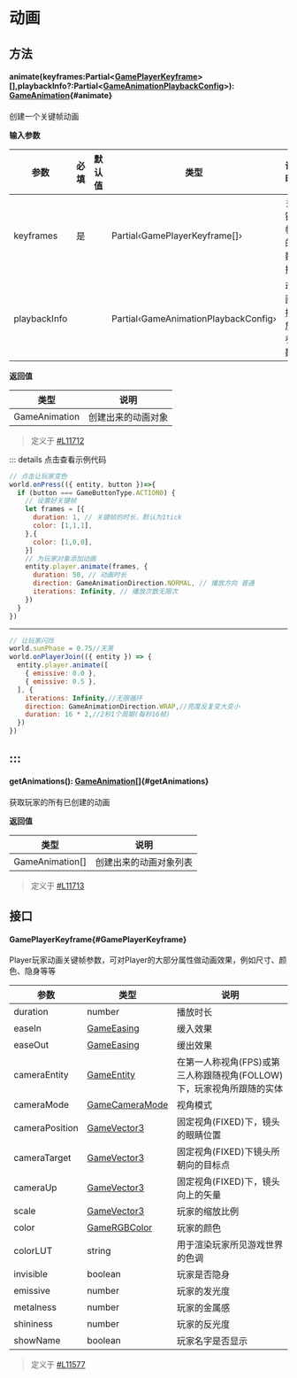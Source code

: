 <script setup>
import '/style.css'
</script>
# 动画
## 方法

#### <font id="API" />animate(<font id="Type">keyframes:Partial<[GamePlayerKeyframe](./animate#GamePlayerKeyframe)>[],playbackInfo?:Partial<[GameAnimationPlaybackConfig](/GameWorld/animate#GameAnimationPlaybackConfig)></font>)<font id="Type">: [GameAnimation](/GameAnimation/)</font>{#animate}
创建一个关键帧动画

**输入参数**

| **参数** | **必填** | **默认值** | **类型** | **说明** |
| --- | --- | --- | --- | --- |
| keyframes | 是 | | Partial‹GamePlayerKeyframe[]› | 关键帧的数据 |
| playbackInfo | | | Partial‹GameAnimationPlaybackConfig› | 动画播放参数 |

**返回值**

| **类型** | **说明** |
| --- | --- |
| GameAnimation | 创建出来的动画对象 |


> 定义于 [#L11712](https://github.com/box3lab/arena_dts/blob/main/GameAPI.d.ts#L11712)

::: details 点击查看示例代码
```javascript
// 点击让玩家变色
world.onPress(({ entity, button })=>{
  if (button === GameButtonType.ACTION0) {
    // 设置好关键帧
    let frames = [{
      duration: 1, // 关键帧的时长，默认为1tick
      color: [1,1,1],
    },{
      color: [1,0,0],
    }]
    // 为玩家对象添加动画
    entity.player.animate(frames, {
      duration: 50, // 动画时长
      direction: GameAnimationDirection.NORMAL, // 播放方向 普通
      iterations: Infinity, // 播放次数无限次
    })
  }
})
```
---
```javascript
// 让玩家闪烁
world.sunPhase = 0.75//天黑
world.onPlayerJoin(({ entity }) => {
  entity.player.animate([
    { emissive: 0.0 },
    { emissive: 0.5 },
  ], {
    iterations: Infinity,//无限循环
    direction: GameAnimationDirection.WRAP,//亮度反复变大变小
    duration: 16 * 2,//2秒1个周期(每秒16帧)
  })
})
```
:::
---
#### <font id="API" />getAnimations()<font id="Type">: [GameAnimation](/GameAnimation/)[]</font>{#getAnimations}
获取玩家的所有已创建的动画


**返回值**

| **类型** | **说明** |
| --- | --- |
| GameAnimation[] | 创建出来的动画对象列表 |


> 定义于 [#L11713](https://github.com/box3lab/arena_dts/blob/main/GameAPI.d.ts#L11713)



## 接口

#### <font id="API" />GamePlayerKeyframe{#GamePlayerKeyframe}
Player玩家动画关键帧参数，可对Player的大部分属性做动画效果，例如尺寸、颜色、隐身等等

| **参数** | **类型** | **说明** |
| --- | --- | --- |
| duration | number | 播放时长 |
| easeIn | [GameEasing](/GameWorld/animate#GameEasing) | 缓入效果 |
| easeOut | [GameEasing](/GameWorld/animate#GameEasing) | 缓出效果 |
| cameraEntity | [GameEntity](/GameEntity/) | 在第一人称视角(FPS)或第三人称跟随视角(FOLLOW)下，玩家视角所跟随的实体 |
| cameraMode | [GameCameraMode](/GamePlayer/camera#GameCameraMode) | 视角模式 |
| cameraPosition | [GameVector3](/GameVector3/) | 固定视角(FIXED)下，镜头的眼睛位置 |
| cameraTarget | [GameVector3](/GameVector3/) | 固定视角(FIXED)下镜头所朝向的目标点 |
| cameraUp | [GameVector3](/GameVector3/) | 固定视角(FIXED)下，镜头向上的矢量 |
| scale | [GameVector3](/GameVector3/) | 玩家的缩放比例 |
| color | [GameRGBColor](/GameRGBColor/) | 玩家的颜色 |
| colorLUT | string | 用于渲染玩家所见游戏世界的色调 |
| invisible | boolean | 玩家是否隐身 |
| emissive | number | 玩家的发光度 |
| metalness | number | 玩家的金属感 |
| shininess | number | 玩家的反光度 |
| showName | boolean | 玩家名字是否显示 |


> 定义于 [#L11577](https://github.com/box3lab/arena_dts/blob/main/GameAPI.d.ts#L11577)


